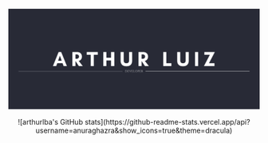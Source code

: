 
![Banner](/arthurlba1-dev-banner.png?raw=true)

<p align="center">
  ![arthurlba's GitHub stats](https://github-readme-stats.vercel.app/api?username=anuraghazra&show_icons=true&theme=dracula)
</p>

<!--
**arthurlba1/arthurlba1** is a ✨ _special_ ✨ repository because its `README.md` (this file) appears on your GitHub profile.


